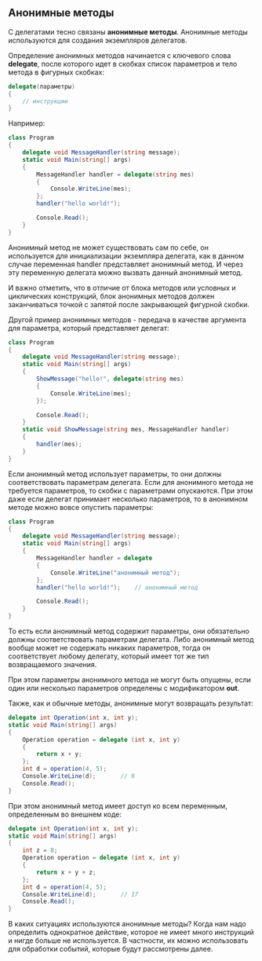 ## Анонимные методы

С делегатами тесно связаны **анонимные методы**. Анонимные методы используются для создания экземпляров делегатов.

Определение анонимных методов начинается с ключевого слова **delegate**, после которого идет в скобках список параметров и тело метода 
в фигурных скобках:

```cs
delegate(параметры)
{
    // инструкции
}
```

Например:

```cs
class Program
{
    delegate void MessageHandler(string message);
    static void Main(string[] args)
    {
        MessageHandler handler = delegate(string mes)
        {
            Console.WriteLine(mes);
        };
        handler("hello world!");

        Console.Read();
    }
}
```

Анонимный метод не может существовать сам по себе, он используется для инициализации экземпляра делегата, как в данном случае переменная 
handler представляет анонимный метод. И через эту переменную делегата можно вызвать данный анонимный метод.

И важно отметить, что в отличие от блока методов или условных и циклических конструкций, блок анонимных методов должен заканчиваться точкой с 
запятой после закрывающей фигурной скобки.

Другой пример анонимных методов - передача в качестве аргумента для параметра, который представляет делегат:

```cs
class Program
{
    delegate void MessageHandler(string message);
    static void Main(string[] args)
    {
        ShowMessage("hello!", delegate(string mes)
        {
            Console.WriteLine(mes);
        });

        Console.Read();
    }
    static void ShowMessage(string mes, MessageHandler handler)
    {
        handler(mes);
    }
}
```

Если анонимный метод использует параметры, то они должны соответствовать параметрам делегата. 
Если для анонимного метода не требуется параметров, то скобки с параметрами опускаются. При этом даже если делегат принимает несколько параметров, 
то в анонимном методе можно вовсе опустить параметры:

```cs
class Program
{
    delegate void MessageHandler(string message);
    static void Main(string[] args)
    {
        MessageHandler handler = delegate
        {
            Console.WriteLine("анонимный метод");
        };
        handler("hello world!");    // анонимный метод

        Console.Read();
    }
}
```

То есть если анонимный метод содержит параметры, они обязательно должны соответствовать параметрам делегата. Либо анонимный метод вообще может не содержать никаких параметров, тогда он соответствует любому делегату, 
который имеет тот же тип возвращаемого значения.

При этом параметры анонимного метода не могут быть опущены, если один или несколько параметров определены с модификатором **out**.

Также, как и обычные методы, анонимные могут возвращать результат:

```cs
delegate int Operation(int x, int y);
static void Main(string[] args)
{
    Operation operation = delegate (int x, int y)
    {
        return x + y;
    };
    int d = operation(4, 5);
    Console.WriteLine(d);       // 9
    Console.Read();
}
```

При этом анонимный метод имеет доступ ко всем переменным, определенным во внешнем коде:

```cs
delegate int Operation(int x, int y);
static void Main(string[] args)
{
    int z = 8;
    Operation operation = delegate (int x, int y)
    {
        return x + y + z;
    };
    int d = operation(4, 5);
    Console.WriteLine(d);       // 17
    Console.Read();
}
```

В каких ситуациях используются анонимные методы? Когда нам надо определить однократное действие, которое не имеет много инструкций и нигде больше не используется. В частности, их можно использовать для обработки событий, которые будут рассмотрены далее.


